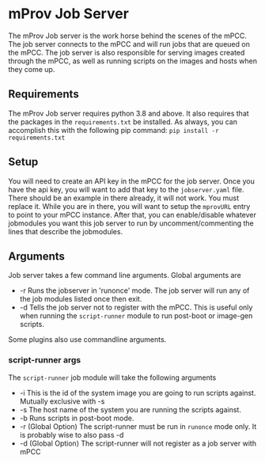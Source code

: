 # mProv Job Server

The mProv Job server is the work horse behind the scenes of the mPCC.  The job server connects to the mPCC and will run jobs that are queued on the mPCC.  The job server is also responsible for serving images created through the mPCC, as well as running scripts on the images and hosts when they come up.

## Requirements
The mProv Job server requires python 3.8 and above.  It also requires that the packages in the `requirements.txt` be installed.  As always, you can accomplish this with the following pip command: `pip install -r requirements.txt`

## Setup
You will need to create an API key in the mPCC for the job server.  Once you have the api key, you will want to add that key to the `jobserver.yaml` file.  There should be an example in there already, it will not work.  You must replace it.  While you are in there, you will want to setup the `mprovURL` entry to point to your mPCC instance.  After that, you can enable/disable whatever jobmodules you want this job server to run by uncomment/commenting the lines that describe the jobmodules.

## Arguments
Job server takes a few command line arguments.  Global arguments are

- -r Runs the jobserver in 'runonce' mode.  The job server will run any of the job modules listed once then exit.
- -d Tells the job server not to register with the mPCC.  This is useful only when running the `script-runner` module to run post-boot or image-gen scripts.

Some plugins also use commandline arguments.

### script-runner args
The `script-runner` job module will take the following arguments

- -i <systemimage-ID> This is the id of the system image you are going to run scripts against.  Mutually exclusive with -s
- -s <system-hostname> The host name of the system you are running the scripts against.
- -b     Runs scripts in post-boot mode.
- -r (Global Option) The script-runner must be run in `runonce` mode only.  It is probably wise to also pass -d
- -d (Global Option) The script-runner will not register as a job server with mPCC